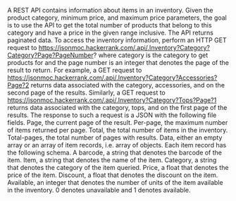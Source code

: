 A REST API contains information about items in an inventory. Given the product category, minimum price, and maximum price parameters, the goal is to use the API to get the total number of products that belong to this category and have a price in the given range inclusive. The API returns paginated data. To access the inventory information, perform an HTTP GET request to https://jsonmoc.hackerrank.com/.api/.Inventory?Category?Category?Page?PageNumber? where category is the category to get products for and the page number is an integer that denotes the page of the result to return. For example, a GET request to https://jsonmoc.hackerrank.com/.api/.Inventory?Category?Accessories?Page?2 returns data associated with the category, accessories, and on the second page of the results. Similarly, a GET request to https://jsonmoc.hackerrank.com/.api/.Inventory?Category?Tops?Page?1 returns data associated with the category, tops, and on the first page of the results. The response to such a request is a JSON with the following file fields. Page, the current page of the result. Per-page, the maximum number of items returned per page. Total, the total number of items in the inventory. Total-pages, the total number of pages with results. Data, either an empty array or an array of item records, i.e. array of objects. Each item record has the following schema. A barcode, a string that denotes the barcode of the item. Item, a string that denotes the name of the item. Category, a string that denotes the category of the item queried. Price, a float that denotes the price of the item. Discount, a float that denotes the discount on the item. Available, an integer that denotes the number of units of the item available in the inventory. 0 denotes unavailable and 1 denotes available.